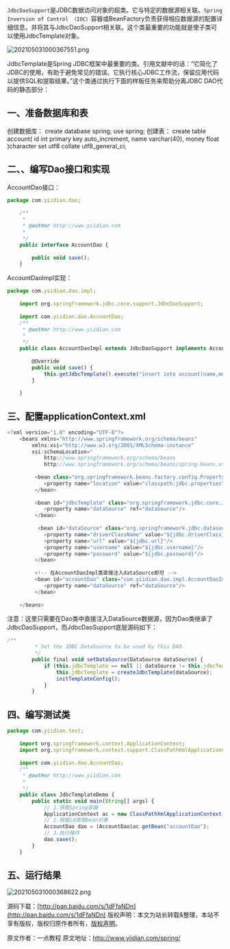 


`JdbcDaoSupport`是JDBC数据访问对象的超类。它与特定的数据源相关联。`Spring Inversion of Control （IOC）`容器或BeanFactory负责获得相应数据源的配置详细信息，并将其与JdbcDaoSupport相关联。这个类最重要的功能就是使子类可以使用JdbcTemplate对象。

![202105031000367551.png](https://gitee.com/hezhiyuan007/java-study/raw/master/images/Spring/b955fe43-6310-4f27-8888-b42227cf44ca.png)

JdbcTemplate是Spring JDBC框架中最重要的类。引用文献中的话：“它简化了JDBC的使用，有助于避免常见的错误。它执行核心JDBC工作流，保留应用代码以提供SQL和提取结果。”这个类通过执行下面的样板任务来帮助分离JDBC DAO代码的静态部分：

## **一、准备数据库和表**

创建数据库：
create database spring;
use spring;
创建表：
create table account(
id int primary key auto_increment,
name varchar(40),
money float
)character set utf8 collate utf8_general_ci;

## **二、、编写Dao接口和实现**

AccountDao接口：

```js 
package com.yiidian.dao;
    
    /**
     * 
     * @author http://www.yiidian.com
     * 
     */
    public interface AccountDao {
    
    	public void save();
    }
```

AccountDaoImpl实现：


```js 
package com.yiidian.dao.impl;
    
    import org.springframework.jdbc.core.support.JdbcDaoSupport;
    
    import com.yiidian.dao.AccountDao;
    /**
     * @author http://www.yiidian.com
     *
     */
    public class AccountDaoImpl extends JdbcDaoSupport implements AccountDao {
    	
    	@Override
    	public void save() {
    		this.getJdbcTemplate().execute("insert into account(name,money)values('小泽',500)");
    	}
    
    }
```

## **三、配置applicationContext.xml**


```js 
<?xml version="1.0" encoding="UTF-8"?>
    <beans xmlns="http://www.springframework.org/schema/beans"
    	xmlns:xsi="http://www.w3.org/2001/XMLSchema-instance"
    	xsi:schemaLocation="
            http://www.springframework.org/schema/beans 
            http://www.springframework.org/schema/beans/spring-beans.xsd">
            
         <bean class="org.springframework.beans.factory.config.PropertyPlaceholderConfigurer">
         	<property name="location" value="classpath:jdbc.properties"/>
         </bean>   
         
         <bean id="jdbcTemplate" class="org.springframework.jdbc.core.JdbcTemplate">
         	<property name="dataSource" ref="dataSource"/>
         </bean>
            
          <bean id="dataSource" class="org.springframework.jdbc.datasource.DriverManagerDataSource">
         	<property name="driverClassName" value="${jdbc.driverClass}"/>
         	<property name="url" value="${jdbc.url}"/>
         	<property name="username" value="${jdbc.username}"/>
         	<property name="password" value="${jdbc.password}"/>
         </bean>
         
         <!-- 在AccountDaoImpl类直接注入dataSource即可 -->
         <bean id="accountDao" class="com.yiidian.dao.impl.AccountDaoImpl">
         	<property name="dataSource" ref="dataSource"/>
         </bean>
            
    </beans>
```

注意：这里只需要在Dao类中直接注入DataSource数据源，因为Dao类继承了JdbcDaoSupport，而JdbcDaoSupport底层源码如下：


```js 
/**
    	 * Set the JDBC DataSource to be used by this DAO.
    	 */
    	public final void setDataSource(DataSource dataSource) {
    		if (this.jdbcTemplate == null || dataSource != this.jdbcTemplate.getDataSource()) {
    			this.jdbcTemplate = createJdbcTemplate(dataSource);
    			initTemplateConfig();
    		}
    	}
```

## **四、编写测试类**


```js 
package com.yiidian.test;
    
    import org.springframework.context.ApplicationContext;
    import org.springframework.context.support.ClassPathXmlApplicationContext;
    
    import com.yiidian.dao.AccountDao;
    /**
     * @author http://www.yiidian.com
     *
     */
    public class JdbcTemplateDemo {
    	public static void main(String[] args) {
    		// 1.获取Spring容器
    		ApplicationContext ac = new ClassPathXmlApplicationContext("applicationContext.xml");
    		// 2.根据id获取bean对象
    		AccountDao dao = (AccountDao)ac.getBean("accountDao");
    		// 3.执行操作
    		dao.save();
    	}
    }
```

## **五、运行结果**

![202105031000368622.png](https://gitee.com/hezhiyuan007/java-study/raw/master/images/Spring/c63ec06c-c92c-4855-a4d4-92cfa5c5ea66.png)

源码下载：[http://pan.baidu.com/s/1dFfaNDn](http://pan.baidu.com/s/1dFfaNDn)
版权声明：本文为站长转载&整理，本站不享有版权，版权归原作者所有，[版权声明](https://gitee.com/hezhiyuan007/java-notes/raw/master/disclaimer.md)。




原文作者：一点教程 原文地址：http://www.yiidian.com/spring/
